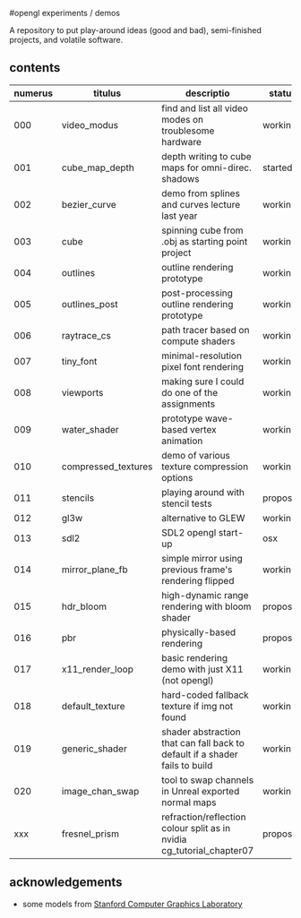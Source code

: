 #opengl experiments / demos

A repository to put play-around ideas (good and bad), semi-finished projects,
and volatile software.

## contents

| numerus | titulus             | descriptio                                            | status      |
|---------|---------------------|-------------------------------------------------------|-------------|
| 000     | video_modus         | find and list all video modes on troublesome hardware | working     |
| 001     | cube_map_depth      | depth writing to cube maps for omni-direc. shadows    | started...  |
| 002     | bezier_curve        | demo from splines and curves lecture last year        | working     |
| 003     | cube                | spinning cube from .obj as starting point project     | working     |
| 004     | outlines            | outline rendering prototype                           | working |
| 005     | outlines_post       | post-processing outline rendering prototype           | working |
| 006     | raytrace_cs         | path tracer based on compute shaders                  | working     |
| 007     | tiny_font           | minimal-resolution pixel font rendering               | working     |
| 008     | viewports           | making sure I could do one of the assignments         | working     |
| 009     | water_shader        | prototype wave-based vertex animation                 | working |
| 010     | compressed_textures | demo of various texture compression options           | working    |
| 011     | stencils | playing around with stencil tests           | proposed    |
| 012     | gl3w | alternative to GLEW           | working    |
| 013     | sdl2 | SDL2 opengl start-up | osx    |
| 014     | mirror_plane_fb | simple mirror using previous frame's rendering flipped | working    |
| 015     | hdr_bloom | high-dynamic range rendering with bloom shader | proposed    |
| 016     | pbr | physically-based rendering | proposed    |
| 017     | x11_render_loop | basic rendering demo with just X11 (not opengl) | working |
| 018     | default_texture | hard-coded fallback texture if img not found | working |
| 019     | generic_shader | shader abstraction that can fall back to default if a shader fails to build | working |
| 020     | image_chan_swap | tool to swap channels in Unreal exported normal maps | working |
| xxx     | fresnel_prism | refraction/reflection colour split as in nvidia cg_tutorial_chapter07 | proposed |

## acknowledgements

* some models from [Stanford Computer Graphics Laboratory](http://graphics.stanford.edu/data/3Dscanrep/)
